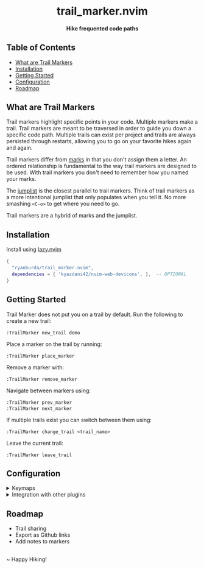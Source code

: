 <div align="center">

# trail_marker.nvim
#### Hike frequented code paths

</div>

## Table of Contents
* [What are Trail Markers](#what-are-trail-markers)
* [Installation](#installation)
* [Getting Started](#getting-started)
* [Configuration](#configuration)
* [Roadmap](#roadmap)


## What are Trail Markers
Trail markers highlight specific points in your code. Multiple markers make a trail. Trail markers are meant
to be traversed in order to guide you down a specific code path. Multiple trails can exist per project and
trails are always persisted through restarts, allowing you to go on your favorite hikes again and again.

Trail markers differ from [marks](https://neovim.io/doc/user/motion.html#mark-motions) in that you don't assign them
a letter. An ordered relationship is fundamental to the way trail markers are designed to be used. With trail
markers you don't need to remember how you named your marks.

The [jumplist](https://neovim.io/doc/user/motion.html#jump-motions) is the closest parallel to trail markers. Think of
trail markers as a more intentional jumplist that only populates when you tell it. No more smashing `<C-o>` to get
where you need to go.

Trail markers are a hybrid of marks and the jumplist.

## Installation

Install using [lazy.nvim](https://github.com/folke/lazy.nvim)

```lua
{
  "ryanburda/trail_marker.nvim",
  dependencies = { 'kyazdani42/nvim-web-devicons', },  -- OPTIONAL
}
```

## Getting Started

Trail Marker does not put you on a trail by default. Run the following to create a new trail:
```
:TrailMarker new_trail demo
```

Place a marker on the trail by running:
```
:TrailMarker place_marker
```

Remove a marker with:
```
:TrailMarker remove_marker
```

Navigate between markers using:
```
:TrailMarker prev_marker
:TrailMarker next_marker
```

If multiple trails exist you can switch between them using:
```
:TrailMarker change_trail <trail_name>
```

Leave the current trail:
```
:TrailMarker leave_trail
```

## Configuration

<details>
<summary>Keymaps</summary>

## Example Keymaps

Trail Marker doesn't assign any default keymaps. The following should be modified to your liking and added to
your config.

```lua
vim.keymap.set(
  'n',
  '<leader>tm',
  require("trail_marker").trail_map,
  { desc = "Trail Marker: List markers on current trail" }
)

vim.keymap.set(
  'n',
  '<leader>ta',
  require("trail_marker").place_marker,
  { desc = "Trail Marker: Add marker to current trail" }
)

vim.keymap.set(
  'n',
  '<leader>td',
  require("trail_marker").remove_marker,
  { desc = "Trail Marker: Remove marker from current trail" }
)

vim.keymap.set(
  'n',
  '<leader>tt',
  require("trail_marker").current_marker,
  { desc = "Trail Marker: Go to current marker" }
)

vim.keymap.set(
  'n',
  '<leader>tj',
  require("trail_marker").next_marker,
  { desc = "Trail Marker: Go to next marker" }
)

vim.keymap.set(
  'n',
  '<leader>tk',
  require("trail_marker").prev_marker,
  { desc = "Trail Marker: Go to previous marker" }
)

vim.keymap.set(
  'n',
  '<leader>tgg',
  require("trail_marker").trail_head,
  { desc = "Trail Marker: Go to start of trail" }
)

vim.keymap.set(
  'n',
  '<leader>tG',
  require("trail_marker").trail_end,
  { desc = "Trail Marker: Go to end of trail" }
)

vim.keymap.set(
  'n',
  '<leader>tx',
  require("trail_marker").clear_trail,
  { desc = "Trail Marker: Remove all markers from trail" }
)

vim.keymap.set(
  'n',
  '<leader>tv',
  require("trail_marker").virtual_text_toggle,
  { desc = "Trail Marker: Toggle virtual text" }
)

vim.keymap.set(
  'n',
  '<leader>tq',
  require("trail_marker").leave_trail,
  { desc = "Trail Marker: Leave trail" }
)

-- User commands exist alongside their lua counterparts.
-- These are particularly useful when additional arguments need to be specified.
-- Trail name completion exists in the case of `change_trail` and `remove_trail`.
vim.keymap.set(
  'n',
  '<leader>tn',
  ':TrailMarker new_trail',
  { desc = "Trail Marker: New trail" }
)

vim.keymap.set(
  'n',
  '<leader>tc',
  ':TrailMarker change_trail',
  { desc = "Trail Marker: Change trail" }
)

vim.keymap.set(
  'n',
  '<leader>tr',
  ':TrailMarker remove_trail',
  { desc = "Trail Marker: Remove trail" }
)
```

</details>

<details>
<summary>Integration with other plugins</summary>

## Global Variables
Several global variables exist to show relevant TrailMarker information.

```lua
vim.g.trail_marker_name
vim.g.trail_marker_position
vim.g.trail_marker_info
```

These variables can be used in places like the status line or winbar.

#### Example integration with lualine

![lualine integration](./docs/assets/lualine_integraion.jpg)

Add the following to your lualine setup to show trail information in your status line.

```lua
local trail_marker_info = function()
  if vim.g.trail_marker_info then
    return vim.g.trail_marker_info
  else
    return ""
  end
end

require('lualine').setup {
  sections = {
    lualine_z = { trail_marker_info, 'location', 'progress', },
  },
}
```

</details>


## Roadmap
- Trail sharing
- Export as Github links
- Add notes to markers


##
~ Happy Hiking!
